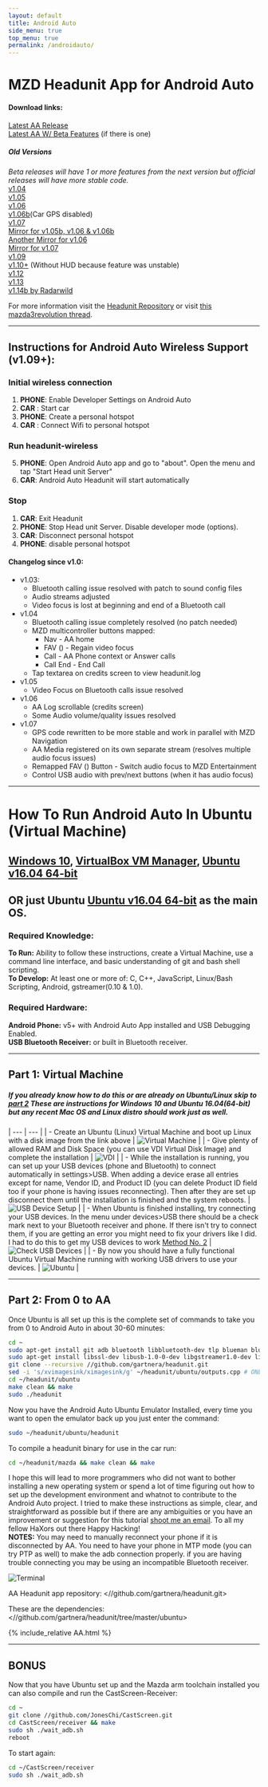 ```yaml
---
layout: default
title: Android Auto
side_menu: true
top_menu: true
permalink: /androidauto/
---
```


# MZD Headunit App for Android Auto

#### Download links:
[Latest AA Release](http://aa.mazdatweaks.win)<br>
[Latest AA W/ Beta Features](http://aabeta.mazdatweaks.win) (if there is one)
##### Old Versions
_Beta releases will have 1 or more features from the next version but official releases will have more stable code._<br>
[v1.04](//trevelopment.win/aa104)<br>
[v1.05](//trevelopment.win/aa105)<br>
[v1.06](//trevelopment.win/aa106)<br>
[v1.06b](//trevelopment.win/aa106b)(Car GPS disabled)<br>
[v1.07](//trevelopment.win/aa107)<br>
[Mirror for v1.05b, v1.06 & v1.06b](//trevelopment.win/aa-mirror105b)<br>
[Another Mirror for v1.06](//trevelopment.win/aa-megamirror106)<br>
[Mirror for v1.07](//trevelopment.win/aamirror107)<br>
[v1.09](//trevelopment.win/aa109)<br>
[v1.10+](//trevelopment.win/aa110) (Without HUD because feature was unstable)<br>
[v1.12](https://dl.bintray.com/aio/aio/AA-v1.12.zip)<br>
[v1.13](https://dl.bintray.com/aio/aio/AA-v1.13.zip)<br>
[v1.14b by Radarwild](https://www.mazda3revolution.com/threads/aa-v1-14b-tru_go-fw55-59-fw70-abarth124-spider-sound-touch-usb-s-beta.239375/)

For more information visit the [Headunit Repository](//trevelopment.win/aarepo)
or visit [this mazda3revolution thread](//trevelopment.win/aafix).

---
## Instructions for Android Auto Wireless Support (v1.09+):

### Initial wireless connection
1. <b>PHONE</b>:  Enable Developer Settings on Android Auto
2. <b>CAR</b> : Start car
3. <b>PHONE</b>: Create a personal hotspot
4. <b>CAR</b> : Connect Wifi to personal hotspot

### Run headunit-wireless
5. <b>PHONE</b>: Open Android Auto app and go to "about". Open the menu and tap "Start Head unit Server"
6. <b>CAR</b>: Android Auto Headunit will start automatically

### Stop
1. <b>CAR</b>: Exit Headunit
2. <b>PHONE</b>: Stop Head unit Server. Disable developer mode (options).
3. <b>CAR</b>: Disconnect personal hotspot
4. <b>PHONE</b>: disable personal hotspot

#### Changelog since v1.0:
- v1.03:
  - Bluetooth calling issue resolved with patch to sound config files
  - Audio streams adjusted
  - Video focus is lost at beginning and end of a Bluetooth call
- v1.04
  - Bluetooth calling issue completely resolved (no patch needed)
  - MZD multicontroller buttons mapped:
    - Nav - AA home
    - FAV (<span class="icon-star"></span>) - Regain video focus
    - Call - AA Phone context or Answer calls
    - Call End - End Call
  - Tap textarea on credits screen to view headunit.log
- v1.05
  - Video Focus on Bluetooth calls issue resolved
- v1.06
  - AA Log scrollable (credits screen)
  - Some Audio volume/quality issues resolved
- v1.07
  - GPS code rewritten to be more stable and work in parallel with MZD Navigation
  - AA Media registered on its own separate stream (resolves multiple audio focus issues)
  - Remapped FAV (<span class="icon-star"></span>) Button - Switch audio focus to MZD Entertainment
  - Control USB audio with prev/next buttons (when it has audio focus)
---

# How To Run **Android Auto** In Ubuntu (Virtual Machine)

## [Windows 10](//www.microsoft.com/software-download/windows10 "Download Windows 10"), [VirtualBox VM Manager](//www.virtualbox.org/wiki/Downloads "Download VirtualBox"), [Ubuntu v16.04 64-bit](//www.ubuntu.com/download "Ubuntu Downloads")

## OR just Ubuntu [Ubuntu v16.04 64-bit](//www.ubuntu.com/download "Ubuntu Downloads") as the main OS.

### **Required Knowledge:**
**To Run:** Ability to follow these instructions, create a Virtual Machine, use a command line interface, and basic understanding of git and bash shell scripting.   
**To Develop:** At least one or more of: C, C++, JavaScript, Linux/Bash Scripting, Android, gstreamer(0.10 & 1.0).   

### **Required Hardware:**
**Android Phone:** v5+ with Android Auto App installed and USB Debugging Enabled.   
**USB Bluetooth Receiver:** or built in Bluetooth receiver.

---   
## Part 1: Virtual Machine

##### If you already know how to do this or are already on Ubuntu/Linux skip to [part 2](#part-2) These are instructions for Windows 10 and Ubuntu 16.04(64-bit) but any recent Mac OS and Linux distro should work just as well.

| --- | --- |
| - Create an Ubuntu (Linux) Virtual Machine and boot up Linux with a disk image from the link above | ![Virtual Machine](/images/AA/vm1.jpg "Set Up Virtual Machine") |
| - Give plenty of allowed RAM and Disk Space (you can use VDI Virtual Disk Image) and complete the installation | ![VDI](/images/AA/vm2.jpg "VDI") |
| - While the installation is running, you can set up your USB devices (phone and Bluetooth) to connect automatically in settings>USB.  When adding a device erase all entries except for name, Vendor ID, and Product ID (you can delete Product ID field too if your phone is having issues reconnecting). Then after they are set up disconnect them until the installation is finished and the system reboots. | ![USB Device Setup](/images/AA/vm3.jpg "USB Device Setup") |
| - When Ubuntu is finished installing, try connecting your USB devices.  In the menu under devices>USB there should be a check mark next to your Bluetooth receiver and phone.  If there isn't try to connect them, if you are getting an error you might need to fix your drivers like I did. I had to do this to get my USB devices to work [Method No. 2](http://www.cyberprogrammers.net/2015/04/how-to-fix-usb-device-is-busy-with.html "I had to use Method 2 to fix my issues") | ![Check USB Devices](/images/AA/vm4.jpg "Check USB Devices") |
| - By now you should have a fully functional Ubuntu Virtual Machine running with working USB drivers to use your devices. | ![Ubuntu](/images/AA/ubuntu.png "Ubuntu") |

---
<a name="part-2"></a>
## Part 2:  From 0 to AA
Once Ubuntu is all set up this is the complete set of commands to take you from 0 to Android Auto in about 30-60 minutes:
```sh
cd ~
sudo apt-get install git adb bluetooth libbluetooth-dev tlp blueman bluemon bluez libsdl2-2.0-0 libsdl2-ttf-2.0-0 libportaudio2 gstreamer1.0-plugins-base-apps gstreamer1.0-plugins-bad gstreamer1.0-libav gstreamer1.0-alsa
sudo apt-get install libssl-dev libusb-1.0-0-dev libgstreamer1.0-dev libgstreamer-plugins-base1.0-dev libsdl1.2-dev libgtk-3-dev libudev-dev libunwind-dev libsdl2-dev libgstreamer-plugins-bad1.0-dev protobuf-compiler libdbusxx
git clone --recursive //github.com/gartnera/headunit.git
sed -i 's/xvimagesink/ximagesink/g' ~/headunit/ubuntu/outputs.cpp # ONLY NEEDED if running on a virtual machine
cd ~/headunit/ubuntu
make clean && make
sudo ./headunit
```
Now you have the Android Auto Ubuntu Emulator Installed, every time you want to open the emulator back up you just enter the command:  
```sh
sudo ~/headunit/ubuntu/headunit
```

To compile a headunit binary for use in the car run:
```sh
cd ~/headunit/mazda && make clean && make
```

I hope this will lead to more programmers who did not want to bother installing a new operating system or spend a lot of time figuring out how to set up the development environment and whatnot to contribute to the Android Auto project.  I tried to make these instructions as simple, clear, and straightforward as possible but if there are any ambiguities or you have an improvement or suggestion for this tutorial [shoot me an email](mailto:trez@mazdatweaks.com?subject=AA%20on%20Ubuntu%20Suggestion). To all my fellow HaXors out there Happy Hacking!   
**NOTES:** You may need to manually reconnect your phone if it is disconnected by AA.  You need to have your phone in MTP mode (you can try PTP as well) to make the adb connection properly.  if you are having trouble connecting you may be using an incompatible Bluetooth receiver.

![Terminal](/images/AA/terminal.jpg "Terminal")

AA Headunit app repository:
<//github.com/gartnera/headunit.git>

These are the dependencies:
<//github.com/gartnera/headunit/tree/master/ubuntu>  

{% include_relative AA.html %}

---
## **BONUS**

Now that you have Ubuntu set up and the Mazda arm toolchain installed you can also compile and run the CastScreen-Receiver:
```sh
cd ~
git clone //github.com/JonesChi/CastScreen.git
cd CastScreen/receiver && make
sudo sh ./wait_adb.sh
reboot
```

To start again:  
```sh
cd ~/CastScreen/receiver
sudo sh ./wait_adb.sh
```

<style>
#updated- img{max-width:500px;}
</style>
